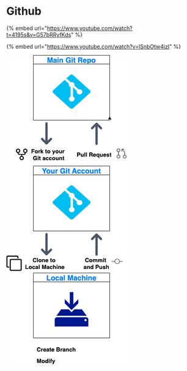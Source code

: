 # Github

{% embed url="https://www.youtube.com/watch?t=4195s&v=G57bRRyfKds" %}

{% embed url="https://www.youtube.com/watch?v=lSnbOtw4izI" %}

![](../../.gitbook/assets/Github.drawio.png)
